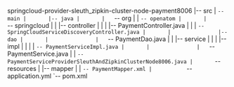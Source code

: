 springcloud-provider-sleuth_zipkin-cluster-node-payment8006
|-- src
|   `-- main
|       |-- java
|       |   `-- org
|       |       `-- openatom
|       |           `-- springcloud
|       |               |-- controller
|       |               |   |-- PaymentController.java
|       |               |   `-- SpringCloudServiceDiscoveryController.java
|       |               |-- dao
|       |               |   `-- PaymentDao.java
|       |               |-- service
|       |               |   |-- impl
|       |               |   |   `-- PaymentServiceImpl.java
|       |               |   `-- PaymentService.java
|       |               `-- PaymentServiceProviderSleuthAndZipkinClusterNode8006.java
|       `-- resources
|           |-- mapper
|           |   `-- PaymentMapper.xml
|           `-- application.yml
`-- pom.xml
